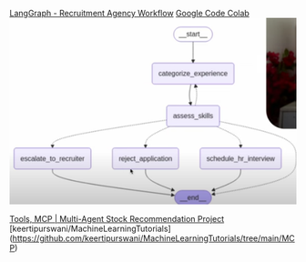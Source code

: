 [LangGraph - Recruitment Agency Workflow](https://www.youtube.com/watch?v=wvNgKx2e_LA)
[Google Code Colab](https://colab.research.google.com/drive/1FttJFTJg2rm-KNf8Y19dTcAajfdTkNke?usp=sharing)
![WorkFlow Diagram](image.png)



[Tools, MCP | Multi-Agent Stock Recommendation Project](https://www.youtube.com/watch?v=NF2aRqIlYNE)
[keertipurswani/MachineLearningTutorials] (https://github.com/keertipurswani/MachineLearningTutorials/tree/main/MCP)

